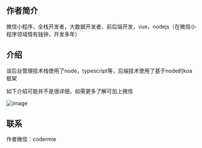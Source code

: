 ## 作者简介
微信小程序，全栈开发者，大数据开发者，前后端开发，vue，nodejs（在微信小程序领域情有独钟，开发多年）                                                   

## 介绍
该后台管理技术栈使用了node，typescript等，后端技术使用了基于node的koa框架 

如下介绍可能并不是很详细，如需更多了解可加上微信

![image](https://github.com/coderPeng3yang/-node-/assets/88971513/1a97f6ae-1257-4719-ad0a-892eca6378c6)

## 联系
作者微信：codermie













